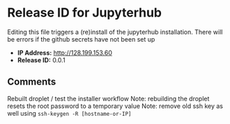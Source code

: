 # Release ID for Jupyterhub

Editing this file triggers a (re)install of the jupyterhub installation.
There will be errors if the github secrets have not been set up 

 - **IP Address:** http://128.199.153.60
 - **Release ID:** 0.0.1
 
 
 ## Comments
   
Rebuilt droplet / test the installer workflow 
Note: rebuilding the droplet resets the root password to a temporary value
Note: remove old ssh key as well using `ssh-keygen -R [hostname-or-IP]`